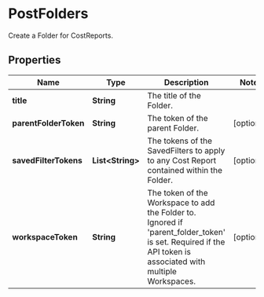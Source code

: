 

# PostFolders

Create a Folder for CostReports.

## Properties

| Name | Type | Description | Notes |
|------------ | ------------- | ------------- | -------------|
|**title** | **String** | The title of the Folder. |  |
|**parentFolderToken** | **String** | The token of the parent Folder. |  [optional] |
|**savedFilterTokens** | **List&lt;String&gt;** | The tokens of the SavedFilters to apply to any Cost Report contained within the Folder. |  [optional] |
|**workspaceToken** | **String** | The token of the Workspace to add the Folder to. Ignored if &#39;parent_folder_token&#39; is set. Required if the API token is associated with multiple Workspaces. |  [optional] |



